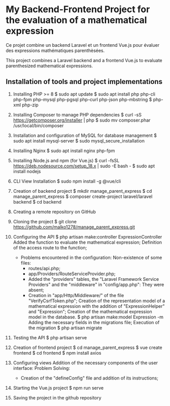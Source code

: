 # My Backend-Frontend Project for the evaluation of a mathematical expression

Ce projet combine un backend Laravel et un frontend Vue.js pour évaluer des expressions mathématiques parenthèsées.

This project combines a Laravel backend and a frontend Vue.js to evaluate parenthesized mathematical expressions.

## Installation of tools and project implementations

1. Installing PHP >= 8
    $ sudo apt update
    $ sudo apt install php php-cli php-fpm php-mysql php-pgsql php-curl php-json php-mbstring
    $ php-xml php-zip

2. Installing Composer to manage PHP dependencies
    $ curl -sS https://getcomposer.org/installer | php
    $ sudo mv composer.phar /usr/local/bin/composer

3. Installation and configuration of MySQL for database management
    $ sudo apt install mysql-server
    $ sudo mysql_secure_installation

4. Installing Nginx
    $ sudo apt install nginx php-fpm

5. Installing Node.js and npm (for Vue.js)
    $ curl -fsSL https://deb.nodesource.com/setup_18.x | sudo -E bash -
    $ sudo apt install nodejs

6. CLI View Installation
    $ sudo npm install -g @vue/cli

7. Creation of backend project
    $ mkdir manage_parent_express
    $ cd manage_parent_express
    $ composer create-project laravel/laravel backend
    $ cd backend

8. Creating a remote repository on GitHub
9. Cloning the project
   $ git clone https://github.com/malko1278/manage_parent_express.git

10. Configuring the API
    $ php artisan make:controller ExpressionController
    Added the function to evaluate the mathematical expression;
    Definition of the access route to the function;
    - Problems encountered in the configuration:
      Non-existence of some files:
      * routes/api.php;
      * app/Providers/RouteServiceProvider.php;
      * Added the "providers" tables, the "Laravel Framework Service Providers" and the "middleware" in "config/app.php": They were absent;
      * Creation in "app/Http/Middleware/" of the file "VerifyCsrfToken.php";
    Creation of the representation model of a mathematical expression with the addition of "ExpressionHelper" and "Expression";
    Creation of the mathematical expression model in the database.
    $ php artisan make:model Expression -m
    Adding the necessary fields in the migrations file;
    Execution of the migration
    $ php artisan migrate

11. Testing the API
    $ php artisan serve

12. Creation of frontend project
    $ cd manage_parent_express
    $ vue create frontend
    $ cd frontend
    $ npm install axios

13. Configuring views
    Addition of the necessary components of the user interface:
    Problem Solving:
    - Creation of the "defineConfig" file and addition of its instructions;

14. Starting the Vue.js project
    $ npm run serve


15. Saving the project in the github repository
